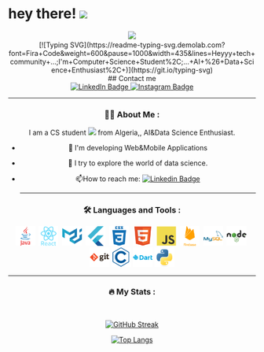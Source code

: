 <h1>
  hey there!
  <img src="https://media.giphy.com/media/hvRJCLFzcasrR4ia7z/giphy.gif" width="30px"/>
</h1>
<div id="header" align="center">
  <img src="https://media.giphy.com/media/M9gbBd9nbDrOTu1Mqx/giphy.gif" width="100"/>
</div>

<div align="center">
[![Typing SVG](https://readme-typing-svg.demolab.com?font=Fira+Code&weight=600&pause=1000&width=435&lines=Heyyy+tech+community+...;I'm+Computer+Science+Student%2C;...+AI+%26+Data+Science+Enthusiast%2C+)](https://git.io/typing-svg)
<div/>
## Contact me


<div id="badges">
  <a href="www.linkedin.com/in/chaker-yousfi66">
    <img src="https://img.shields.io/badge/LinkedIn-blue?style=for-the-badge&logo=linkedin&logoColor=white" alt="LinkedIn Badge"/>
  </a>
  <a href="https://www.instagram.com/" rel="nofollow">
<img src="https://img.shields.io/badge/Instagram-red?style=for-the-badge&logo=instagram&logoColor=white" alt="Instagram Badge"">
</a>
</div>

---

### :man_technologist: About Me :

I am a CS student <img src="https://media.giphy.com/media/WUlplcMpOCEmTGBtBW/giphy.gif" width="30"> from Algeria,, AI&Data Science Enthusiast.

- :telescope: I'm developing Web&Mobile Applications

- :seedling: I try to explore the world of data science.

- :mailbox:How to reach me: [![Linkedin Badge](https://img.shields.io/badge/-kakbar-blue?style=flat&logo=Linkedin&logoColor=white)](www.linkedin.com/in/chaker-yousfi)

  ---

### :hammer_and_wrench: Languages and Tools :
<div>
  <img src="https://github.com/devicons/devicon/blob/master/icons/java/java-original-wordmark.svg" title="Java" alt="Java" width="40" height="40"/>&nbsp;
  <img src="https://github.com/devicons/devicon/blob/master/icons/react/react-original-wordmark.svg" title="React" alt="React" width="40" height="40"/>&nbsp;
  <img src="https://github.com/devicons/devicon/blob/master/icons/materialui/materialui-original.svg" title="Material UI" alt="Material UI" width="40" height="40"/>&nbsp;
  <img src="https://github.com/devicons/devicon/blob/master/icons/flutter/flutter-original.svg" title="Flutter" alt="Flutter" width="40" height="40"/>&nbsp;
  <img src="https://github.com/devicons/devicon/blob/master/icons/css3/css3-plain-wordmark.svg"  title="CSS3" alt="CSS" width="40" height="40"/>&nbsp;
  <img src="https://github.com/devicons/devicon/blob/master/icons/html5/html5-original.svg" title="HTML5" alt="HTML" width="40" height="40"/>&nbsp;
  <img src="https://github.com/devicons/devicon/blob/master/icons/javascript/javascript-original.svg" title="JavaScript" alt="JavaScript" width="40" height="40"/>&nbsp;
  <img src="https://github.com/devicons/devicon/blob/master/icons/firebase/firebase-plain-wordmark.svg" title="Firebase" alt="Firebase" width="40" height="40"/>&nbsp;
  <img src="https://github.com/devicons/devicon/blob/master/icons/mysql/mysql-original-wordmark.svg" title="MySQL"  alt="MySQL" width="40" height="40"/>&nbsp;
  <img src="https://github.com/devicons/devicon/blob/master/icons/nodejs/nodejs-original-wordmark.svg" title="NodeJS" alt="NodeJS" width="40" height="40"/>&nbsp;
  <img src="https://github.com/devicons/devicon/blob/master/icons/git/git-original-wordmark.svg" title="Git" **alt="Git" width="40" height="40"/>
  <img src="https://github.com/devicons/devicon/blob/master/icons/c/c-line.svg" title="C" width="40" height="40"/>
  <img src="https://github.com/devicons/devicon/blob/master/icons/dart/dart-plain-wordmark.svg"  width="40" height="40"/>
  <img src="https://github.com/devicons/devicon/blob/master/icons/python/python-original.svg"  width="40" height="40"/>
</div>

---

### :fire: My Stats :
<img src="https://komarev.com/ghpvc/?username=chaker-yousfi&style=flat-square&color=blue" alt=""/>

[![GitHub Streak](http://github-readme-streak-stats.herokuapp.com?user=chaker-yousfi&theme=dark&background=000000)](https://git.io/streak-stats)

[![Top Langs](https://github-readme-stats.vercel.app/api/top-langs/?username=chaker-yousfi&layout=compact&theme=vision-friendly-dark)](https://github.com/anuraghazra/github-readme-stats)





